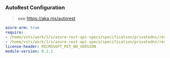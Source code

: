 ### AutoRest Configuration

> see https://aka.ms/autorest

``` yaml
azure-arm: true
require:
- /home/vsts/work/1/s/azure-rest-api-specs/specification/privatedns/resource-manager/readme.md
- /home/vsts/work/1/s/azure-rest-api-specs/specification/privatedns/resource-manager/readme.go.md
license-header: MICROSOFT_MIT_NO_VERSION
module-version: 0.2.1
```